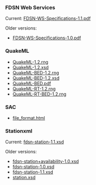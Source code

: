 ### FDSN Web Services

Current: [FDSN-WS-Specifications-1.1.pdf](fdsn/FDSN-WS-Specifications-1.1.pdf)

Older versions:

* [FDSN-WS-Specifications-1.0.pdf](fdsn/FDSN-WS-Specifications-1.0.pdf)

### QuakeML

* [QuakeML-1.2.rng](quakeml/QuakeML-1.2.rng)
* [QuakeML-1.2.xsd](quakeml/QuakeML-1.2.xsd)
* [QuakeML-BED-1.2.rng](quakeml/QuakeML-BED-1.2.rng)
* [QuakeML-BED-1.2.xsd](quakeml/QuakeML-BED-1.2.xsd)
* [QuakeML-BED.pdf](quakeml/QuakeML-BED.pdf)
* [QuakeML-RT-1.2.rng](quakeml/QuakeML-RT-1.2.rng)
* [QuakeML-RT-BED-1.2.rng](quakeml/QuakeML-RT-BED-1.2.rng)

### SAC

* [file_format.html](sac/file_format.html)

### Stationxml

Current: [fdsn-station-1.1.xsd](stationxml/fdsn-station-1.1.xsd)

Older versions:

* [fdsn-station+availability-1.0.xsd](stationxml/fdsn-station+availability-1.0.xsd)
* [fdsn-station-1.0.xsd](stationxml/fdsn-station-1.0.xsd)
* [fdsn-station-1.1.xsd](stationxml/fdsn-station-1.1.xsd)
* [station.xsd](stationxml/station.xsd)
